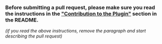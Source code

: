 ### Before submitting a pull request, please make sure you read the instructions in the ["Contribution to the Plugin"](https://github.com/jenkinsci/gitlab-plugin/tree/master#contributing-to-the-plugin) section in the README.

*(if you read the above instructions, remove the paragraph and start describing the pull request)*
